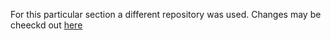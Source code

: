 For this particular section a different repository was used. Changes may be cheeckd out [here](https://github.com/ConstantinLiviu/TextAnalyticsGitGitHubMasterclassCourse.git)
